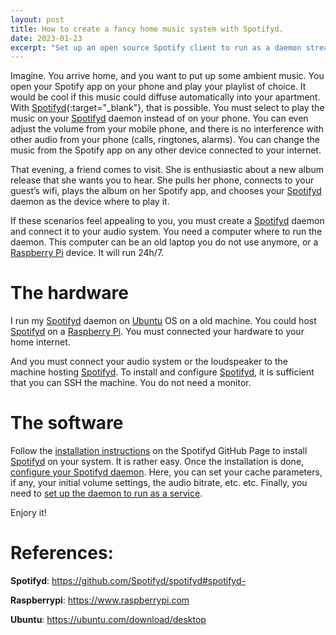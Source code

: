 ```yaml
---
layout: post
title: How to create a fancy home music system with Spotifyd.
date: 2023-01-23
excerpt: "Set up an open source Spotify client to run as a daemon streaming music in your apartment, which you can control from any device connected to your internet."
---
```


Imagine. You arrive home, and you want to put up some ambient music.
You open your Spotify app on your phone and play your playlist of choice. 
It would be cool if this music could diffuse automatically into your apartment. 
With [Spotifyd][spotifyd]{:target="\_blank"}, that is possible.
You must select to play the music on your [Spotifyd][spotifyd] daemon instead of on your phone.
You can even adjust the volume from your mobile phone, and there is no interference with other audio from your phone (calls, ringtones, alarms). You can change the music from the Spotify app on any other device connected to your internet.

That evening, a friend comes to visit. She is enthusiastic about a new album release that she wants you to hear. 
She pulls her phone, connects to your guest’s wifi, plays the album on her Spotify app, and chooses your [Spotifyd][spotifyd] daemon as the device where to play it.

If these scenarios feel appealing to you, you must create a [Spotifyd][spotifyd] daemon and connect it to your audio system. 
You need a computer where to run the daemon.
This computer can be an old laptop you do not use anymore, or a [Raspberry Pi][raspberrypi] device. It will run 24h/7. 

# The hardware

I run my [Spotifyd][spotifyd] daemon on [Ubuntu][ubuntu] OS on a old machine. You could host [Spotifyd][spotifyd] on a [Raspberry Pi][raspberrypi]. 
You must connected your hardware to your home internet. 

And you must connect your audio system or the loudspeaker to the machine hosting [Spotifyd][spotifyd].
To install and configure [Spotifyd][spotifyd], it is sufficient that you can SSH the machine. You do not need a monitor.

# The software

Follow the [installation instructions][spotifyd-installation] on the Spotifyd GitHub Page to install [Spotifyd][spotifyd] on your system. It is rather easy.
Once the installation is done, [configure your Spotifyd daemon][spotifyd-configuration]. Here, you can set your cache parameters, if any, your initial volume settings, the audio bitrate, etc. etc.
Finally, you need to [set up the daemon to run as a service][spotifyd-service].

Enjory it!

# References:
**Spotifyd**: https://github.com/Spotifyd/spotifyd#spotifyd-

**Raspberrypi**: https://www.raspberrypi.com

**Ubuntu**: https://ubuntu.com/download/desktop

[spotifyd]: https://github.com/Spotifyd/spotifyd#spotifyd-
[spotifyd-installation]: http://spotifyd.github.io/spotifyd/Introduction.html
[spotifyd-configuration]: http://spotifyd.github.io/spotifyd/config/File.html
[spotifyd-service]: http://spotifyd.github.io/spotifyd/config/services/index.html
[raspberrypi]: https://www.raspberrypi.com
[ubuntu]: https://ubuntu.com/download/desktop
